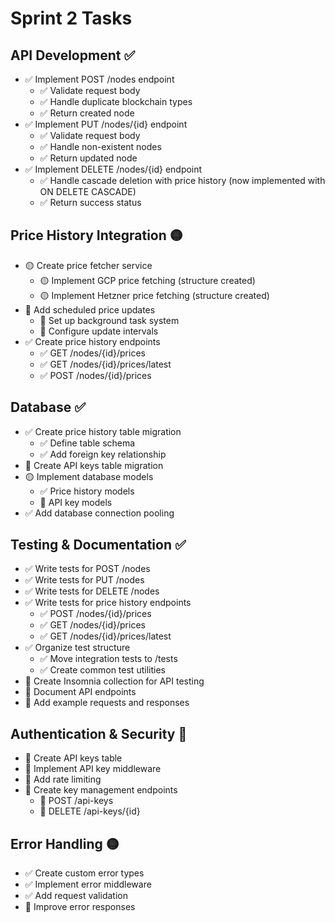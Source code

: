 # Sprint 2 Tasks

## API Development ✅
- ✅ Implement POST /nodes endpoint
  - ✅ Validate request body
  - ✅ Handle duplicate blockchain types
  - ✅ Return created node
- ✅ Implement PUT /nodes/{id} endpoint
  - ✅ Validate request body
  - ✅ Handle non-existent nodes
  - ✅ Return updated node
- ✅ Implement DELETE /nodes/{id} endpoint
  - ✅ Handle cascade deletion with price history (now implemented with ON DELETE CASCADE)
  - ✅ Return success status

## Price History Integration 🟡
- 🟡 Create price fetcher service
  - 🟡 Implement GCP price fetching (structure created)
  - 🟡 Implement Hetzner price fetching (structure created)
- 🔴 Add scheduled price updates
  - 🔴 Set up background task system
  - 🔴 Configure update intervals
- ✅ Create price history endpoints
  - ✅ GET /nodes/{id}/prices
  - ✅ GET /nodes/{id}/prices/latest
  - ✅ POST /nodes/{id}/prices

## Database ✅
- ✅ Create price history table migration
  - ✅ Define table schema
  - ✅ Add foreign key relationship
- 🔴 Create API keys table migration
- 🟡 Implement database models
  - ✅ Price history models
  - 🔴 API key models
- ✅ Add database connection pooling

## Testing & Documentation ✅
- ✅ Write tests for POST /nodes
- ✅ Write tests for PUT /nodes
- ✅ Write tests for DELETE /nodes
- ✅ Write tests for price history endpoints
  - ✅ POST /nodes/{id}/prices
  - ✅ GET /nodes/{id}/prices
  - ✅ GET /nodes/{id}/prices/latest
- ✅ Organize test structure
  - ✅ Move integration tests to /tests
  - ✅ Create common test utilities
- 🔴 Create Insomnia collection for API testing
- 🔴 Document API endpoints
- 🔴 Add example requests and responses

## Authentication & Security 🔴
- 🔴 Create API keys table
- 🔴 Implement API key middleware
- 🔴 Add rate limiting
- 🔴 Create key management endpoints
  - 🔴 POST /api-keys
  - 🔴 DELETE /api-keys/{id}

## Error Handling 🟡
- ✅ Create custom error types
- ✅ Implement error middleware
- ✅ Add request validation
- 🔴 Improve error responses 